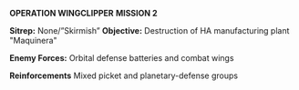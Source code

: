 **OPERATION WINGCLIPPER**
**MISSION 2**

**Sitrep:** None/”Skirmish”
**Objective:** Destruction of HA manufacturing plant "Maquinera"

**Enemy Forces:**
Orbital defense batteries and combat wings

**Reinforcements**
Mixed picket and planetary-defense groups

